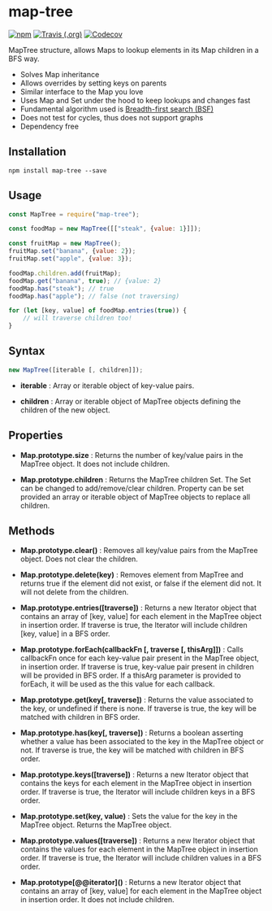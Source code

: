 # map-tree

[![npm](https://img.shields.io/npm/v/map-tree.svg?logo=npm&style=flat-square)](https://www.npmjs.com/package/map-tree) [![Travis (.org)](https://img.shields.io/travis/repraze-org/map-tree.svg?logo=travis&style=flat-square)](https://travis-ci.org/repraze-org/map-tree) [![Codecov](https://img.shields.io/codecov/c/github/repraze-org/map-tree.svg?logo=codecov&style=flat-square)](https://codecov.io/gh/repraze-org/map-tree)

MapTree structure, allows Maps to lookup elements in its Map children in a BFS way.

-   Solves Map inheritance
-   Allows overrides by setting keys on parents
-   Similar interface to the Map you love
-   Uses Map and Set under the hood to keep lookups and changes fast
-   Fundamental algorithm used is [Breadth-first search (BSF)](https://en.wikipedia.org/wiki/Breadth-first_search)
-   Does not test for cycles, thus does not support graphs
-   Dependency free

## Installation

    npm install map-tree --save

## Usage

```javascript
const MapTree = require("map-tree");

const foodMap = new MapTree([["steak", {value: 1}]]);

const fruitMap = new MapTree();
fruitMap.set("banana", {value: 2});
fruitMap.set("apple", {value: 3});

foodMap.children.add(fruitMap);
foodMap.get("banana", true); // {value: 2}
foodMap.has("steak"); // true
foodMap.has("apple"); // false (not traversing)

for (let [key, value] of foodMap.entries(true)) {
    // will traverse children too!
}
```

## Syntax

```javascript
new MapTree([iterable [, children]]);
```

-   **iterable** : Array or iterable object of key-value pairs.

-   **children** : Array or iterable object of MapTree objects defining the children of the new object.

## Properties

-   **Map.prototype.size** : Returns the number of key/value pairs in the MapTree object. It does not include children.

-   **Map.prototype.children** : Returns the MapTree children Set. The Set can be changed to add/remove/clear children. Property can be set provided an array or iterable object of MapTree objects to replace all children.

## Methods

-   **Map.prototype.clear()** : Removes all key/value pairs from the MapTree object. Does not clear the children.

-   **Map.prototype.delete(key)** : Removes element from MapTree and returns true if the element did not exist, or false if the element did not. It will not delete from the children.

-   **Map.prototype.entries(\[traverse\])** : Returns a new Iterator object that contains an array of [key, value] for each element in the MapTree object in insertion order. If traverse is true, the Iterator will include children [key, value] in a BFS order.

-   **Map.prototype.forEach(callbackFn \[, traverse \[, thisArg\]\])** : Calls callbackFn once for each key-value pair present in the MapTree object, in insertion order. If traverse is true, key-value pair present in children will be provided in BFS order. If a thisArg parameter is provided to forEach, it will be used as the this value for each callback.

-   **Map.prototype.get(key\[, traverse\])** : Returns the value associated to the key, or undefined if there is none. If traverse is true, the key will be matched with children in BFS order.

-   **Map.prototype.has(key\[, traverse\])** : Returns a boolean asserting whether a value has been associated to the key in the MapTree object or not. If traverse is true, the key will be matched with children in BFS order.

-   **Map.prototype.keys(\[traverse\])** : Returns a new Iterator object that contains the keys for each element in the MapTree object in insertion order. If traverse is true, the Iterator will include children keys in a BFS order.

-   **Map.prototype.set(key, value)** : Sets the value for the key in the MapTree object. Returns the MapTree object.

-   **Map.prototype.values(\[traverse\])** : Returns a new Iterator object that contains the values for each element in the MapTree object in insertion order. If traverse is true, the Iterator will include children values in a BFS order.

-   **Map.prototype\[\@\@iterator\]()** : Returns a new Iterator object that contains an array of [key, value] for each element in the MapTree object in insertion order. It does not include children.
